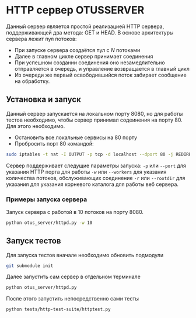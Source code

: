 # HTTP сервер OTUSSERVER 
Данный сервер является простой реализацией HTTP сервера, поддерживающей два метода:
GET и HEAD.
В основе архитектуры сервера лежит пул потоков:
 - При запуске сервера создаётся пул с *N* потоками
 - Далее в главном цикле сервер принимает соединения
 - При успешном создании соединения оно незамедлительно отправляется в очередь,
 и управление возвращается в главный цикл
 - Из очереди же первый освободившийся поток забирает сообщение на обработку.

## Установка и запуск
Данный сервер запускается на локальном порту 8080, но для работы тестов необходимо, чтобы сервер
принимал содеинения на порту 80.
Для этого необходимо.
 - Остановить все локальные сервисы на 80 порту
 - Пробросить порт 80 командой:
```bash
sudo iptables -t nat -I OUTPUT -p tcp -d localhost --dport 80 -j REDIRECT --to-ports 8080
```

Сервер поддерживает следущие параметры запуска:
`-p` или `--port` для указания HTTP порта для работы
`-w` или `--workers` для указания количества потоков, обслуживающих соединение 
`-r` или `--rootdir` для указания для указания корневого каталога для работы веб сервера. 

### Примеры запуска сервера 
Запуск сервера с работой в 10 потоков на порту 8080.
```bash
python otus_server/httpd.py -w 10
```

## Запуск тестов
Для запуска тестов вначале необходимо обновить подмодули 
```bash
git submodule init
```
Далее запустить сам сервер в отдельном терминале
```bash
python otus_server/httpd.py
```
После этого запустить непосредственно сами тесты
```bash
python tests/http-test-suite/httptest.py
```
